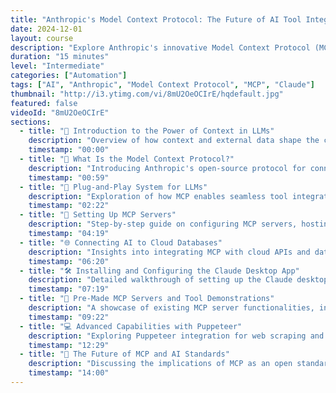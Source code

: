 ```yaml
---
title: "Anthropic's Model Context Protocol: The Future of AI Tool Integration"
date: 2024-12-01
layout: course
description: "Explore Anthropic's innovative Model Context Protocol (MCP), a groundbreaking approach for integrating external tools and data into AI workflows. Learn how this protocol paves the way for versatile AI agents and tool interoperability."
duration: "15 minutes"
level: "Intermediate"
categories: ["Automation"]
tags: ["AI", "Anthropic", "Model Context Protocol", "MCP", "Claude"]
thumbnail: "http://i3.ytimg.com/vi/8mU2OeOCIrE/hqdefault.jpg"
featured: false
videoId: "8mU2OeOCIrE"
sections:
  - title: "🚀 Introduction to the Power of Context in LLMs"
    description: "Overview of how context and external data shape the capabilities of large language models, with a spotlight on recent innovations from major AI providers."
    timestamp: "00:00"
  - title: "🌟 What Is the Model Context Protocol?"
    description: "Introducing Anthropic's open-source protocol for connecting AI models to external data sources and tools, positioning it as a potential industry standard."
    timestamp: "00:59"
  - title: "🔧 Plug-and-Play System for LLMs"
    description: "Exploration of how MCP enables seamless tool integration, supporting dynamic data exchange and multi-agent workflows."
    timestamp: "02:22"
  - title: "📂 Setting Up MCP Servers"
    description: "Step-by-step guide on configuring MCP servers, hosting them locally, and their potential applications in cloud-based systems."
    timestamp: "04:19"
  - title: "🌐 Connecting AI to Cloud Databases"
    description: "Insights into integrating MCP with cloud APIs and databases for powerful data retrieval and processing capabilities."
    timestamp: "06:20"
  - title: "🛠️ Installing and Configuring the Claude Desktop App"
    description: "Detailed walkthrough of setting up the Claude desktop app to host and manage MCP servers for tool integration."
    timestamp: "07:19"
  - title: "📜 Pre-Made MCP Servers and Tool Demonstrations"
    description: "A showcase of existing MCP server functionalities, including file system interactions and search tools, with hands-on demonstrations."
    timestamp: "09:22"
  - title: "💻 Advanced Capabilities with Puppeteer"
    description: "Exploring Puppeteer integration for web scraping and automated tasks, exemplifying the practical use cases of MCP."
    timestamp: "12:29"
  - title: "🔮 The Future of MCP and AI Standards"
    description: "Discussing the implications of MCP as an open standard, its potential industry adoption, and its impact on AI tool development."
    timestamp: "14:00"
---
```

